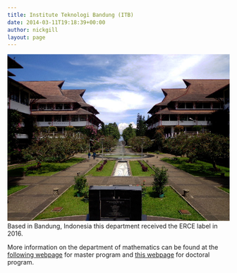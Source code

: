 ```yaml
---
title: Institute Teknologi Bandung (ITB)
date: 2014-03-11T19:18:39+00:00
author: nickgill
layout: page
---
```



<img src = "itb.jpg" style="width: 600px;" style="align: center"><br>
Based in Bandung, Indonesia this department received the ERCE label in 2016.

More information on the department of mathematics can be found at the <a href="http://www.math.itb.ac.id/curriculum/">following webpage</a> for master program and <a href="http://www.math.itb.ac.id/doctoral-program/">this webpage</a> for doctoral program.


